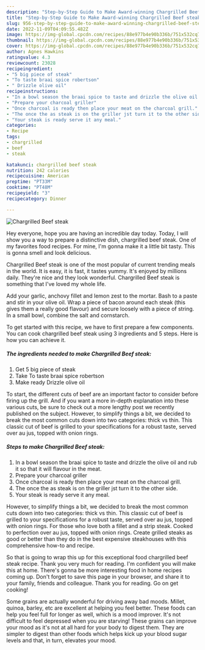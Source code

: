 ```yaml
---
description: "Step-by-Step Guide to Make Award-winning Chargrilled Beef steak"
title: "Step-by-Step Guide to Make Award-winning Chargrilled Beef steak"
slug: 956-step-by-step-guide-to-make-award-winning-chargrilled-beef-steak
date: 2022-11-09T04:09:55.482Z
image: https://img-global.cpcdn.com/recipes/88e977b4e90b336b/751x532cq70/chargrilled-beef-steak-recipe-main-photo.jpg
thumbnail: https://img-global.cpcdn.com/recipes/88e977b4e90b336b/751x532cq70/chargrilled-beef-steak-recipe-main-photo.jpg
cover: https://img-global.cpcdn.com/recipes/88e977b4e90b336b/751x532cq70/chargrilled-beef-steak-recipe-main-photo.jpg
author: Agnes Hawkins
ratingvalue: 4.3
reviewcount: 23028
recipeingredient:
- "5 big piece of steak"
- "To taste braai spice robertson"
- " Drizzle olive oil"
recipeinstructions:
- "In a bowl season the braai spice to taste and drizzle the olive oil and rub it so that it will flavour in the meat."
- "Prepare your charcoal griller"
- "Once charcoal is ready then place your meat on the charcoal grill."
- "The once the as steak is on the griller jst turn it to the other side."
- "Your steak is ready serve it any meal."
categories:
- Recipe
tags:
- chargrilled
- beef
- steak

katakunci: chargrilled beef steak 
nutrition: 242 calories
recipecuisine: American
preptime: "PT33M"
cooktime: "PT48M"
recipeyield: "3"
recipecategory: Dinner

---
```



![Chargrilled Beef steak](https://img-global.cpcdn.com/recipes/88e977b4e90b336b/751x532cq70/chargrilled-beef-steak-recipe-main-photo.jpg)

Hey everyone, hope you are having an incredible day today. Today, I will show you a way to prepare a distinctive dish, chargrilled beef steak. One of my favorites food recipes. For mine, I'm gonna make it a little bit tasty. This is gonna smell and look delicious.

Chargrilled Beef steak is one of the most popular of current trending meals in the world. It is easy, it is fast, it tastes yummy. It's enjoyed by millions daily. They're nice and they look wonderful. Chargrilled Beef steak is something that I've loved my whole life.

Add your garlic, anchovy fillet and lemon zest to the mortar. Bash to a paste and stir in your olive oil. Wrap a piece of bacon around each steak (this gives them a really good flavour) and secure loosely with a piece of string. In a small bowl, combine the salt and cornstarch.


To get started with this recipe, we have to first prepare a few components. You can cook chargrilled beef steak using 3 ingredients and 5 steps. Here is how you can achieve it.

<!--inarticleads1-->

##### The ingredients needed to make Chargrilled Beef steak:

1. Get 5 big piece of steak
1. Take To taste braai spice robertson
1. Make ready  Drizzle olive oil


To start, the different cuts of beef are an important factor to consider before firing up the grill. And if you want a more in-depth explanation into these various cuts, be sure to check out a more lengthy post we recently published on the subject. However, to simplify things a bit, we decided to break the most common cuts down into two categories: thick vs thin. This classic cut of beef is grilled to your specifications for a robust taste, served over au jus, topped with onion rings. 

<!--inarticleads2-->

##### Steps to make Chargrilled Beef steak:

1. In a bowl season the braai spice to taste and drizzle the olive oil and rub it so that it will flavour in the meat.
1. Prepare your charcoal griller
1. Once charcoal is ready then place your meat on the charcoal grill.
1. The once the as steak is on the griller jst turn it to the other side.
1. Your steak is ready serve it any meal.


However, to simplify things a bit, we decided to break the most common cuts down into two categories: thick vs thin. This classic cut of beef is grilled to your specifications for a robust taste, served over au jus, topped with onion rings. For those who love both a fillet and a strip steak. Cooked to perfection over au jus, topped with onion rings. Create grilled steaks as good or better than they do in the best expensive steakhouses with this comprehensive how-to and recipe. 

So that is going to wrap this up for this exceptional food chargrilled beef steak recipe. Thank you very much for reading. I'm confident you will make this at home. There's gonna be more interesting food in home recipes coming up. Don't forget to save this page in your browser, and share it to your family, friends and colleague. Thank you for reading. Go on get cooking!

Some grains are actually wonderful for driving away bad moods. Millet, quinoa, barley, etc are excellent at helping you feel better. These foods can help you feel full for longer as well, which is a mood improver. It's not difficult to feel depressed when you are starving! These grains can improve your mood as it's not at all hard for your body to digest them. They are simpler to digest than other foods which helps kick up your blood sugar levels and that, in turn, elevates your mood.
